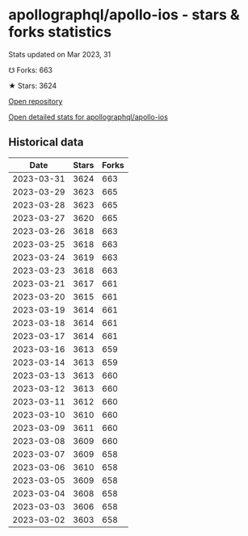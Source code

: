 # apollographql/apollo-ios - stars & forks statistics

Stats updated on Mar 2023, 31

☋ Forks: 663

★ Stars: 3624

[Open repository](https://github.com/apollographql/apollo-ios)

[Open detailed stats for apollographql/apollo-ios](https://reviewgithub.com/rep/apollographql/apollo-ios)

## Historical data
| Date | Stars | Forks |
|------|-------|-------|
| 2023-03-31 | 3624 | 663 | 
| 2023-03-29 | 3623 | 665 | 
| 2023-03-28 | 3623 | 665 | 
| 2023-03-27 | 3620 | 665 | 
| 2023-03-26 | 3618 | 663 | 
| 2023-03-25 | 3618 | 663 | 
| 2023-03-24 | 3619 | 663 | 
| 2023-03-23 | 3618 | 663 | 
| 2023-03-21 | 3617 | 661 | 
| 2023-03-20 | 3615 | 661 | 
| 2023-03-19 | 3614 | 661 | 
| 2023-03-18 | 3614 | 661 | 
| 2023-03-17 | 3614 | 661 | 
| 2023-03-16 | 3613 | 659 | 
| 2023-03-14 | 3613 | 659 | 
| 2023-03-13 | 3613 | 660 | 
| 2023-03-12 | 3613 | 660 | 
| 2023-03-11 | 3612 | 660 | 
| 2023-03-10 | 3610 | 660 | 
| 2023-03-09 | 3611 | 660 | 
| 2023-03-08 | 3609 | 660 | 
| 2023-03-07 | 3609 | 658 | 
| 2023-03-06 | 3610 | 658 | 
| 2023-03-05 | 3609 | 658 | 
| 2023-03-04 | 3608 | 658 | 
| 2023-03-03 | 3606 | 658 | 
| 2023-03-02 | 3603 | 658 | 

